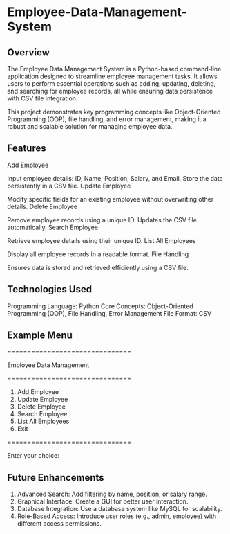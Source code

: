 # Employee-Data-Management-System
## Overview
The Employee Data Management System is a Python-based command-line application designed to streamline employee management tasks. It allows users to perform essential operations such as adding, updating, deleting, and searching for employee records, all while ensuring data persistence with CSV file integration.

This project demonstrates key programming concepts like Object-Oriented Programming (OOP), file handling, and error management, making it a robust and scalable solution for managing employee data.

## Features
Add Employee

Input employee details: ID, Name, Position, Salary, and Email.
Store the data persistently in a CSV file.
Update Employee

Modify specific fields for an existing employee without overwriting other details.
Delete Employee

Remove employee records using a unique ID. Updates the CSV file automatically.
Search Employee

Retrieve employee details using their unique ID.
List All Employees

Display all employee records in a readable format.
File Handling

Ensures data is stored and retrieved efficiently using a CSV file.

## Technologies Used
Programming Language: Python
Core Concepts: Object-Oriented Programming (OOP), File Handling, Error Management
File Format: CSV


## Example Menu


===============================

  Employee Data Management
  
===============================
1. Add Employee
2. Update Employee
3. Delete Employee
4. Search Employee
5. List All Employees
6. Exit

===============================

Enter your choice: 

## Future Enhancements
1. Advanced Search: Add filtering by name, position, or salary range.
2. Graphical Interface: Create a GUI for better user interaction.
3. Database Integration: Use a database system like MySQL for scalability.
4. Role-Based Access: Introduce user roles (e.g., admin, employee) with different access permissions.
